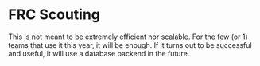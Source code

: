 FRC Scouting
============
This is not meant to be extremely efficient nor scalable. For the few (or 1) teams that use it this year, it will be enough. If it turns out to be successful and useful, it will use a database backend in the future.
